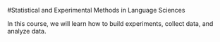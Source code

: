 #Statistical and Experimental Methods in Language Sciences

In this course, we will learn how to build experiments, collect data, and analyze data. 
